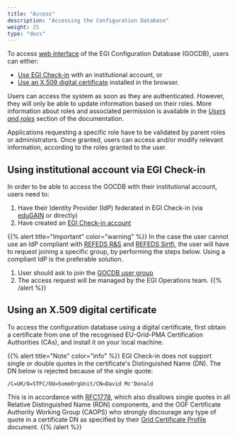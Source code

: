 ```yaml
---
title: "Access"
description: "Accessing the Configuration Database"
weight: 25
type: "docs"
---
```


To access [web interface](https://goc.egi.eu) of the EGI Configuration Database
(GOCDB), users can either:

- [Use EGI Check-in](#using-institutional-account-via-egi-check-in)
  with an institutional account, or
- [Use an X.509 digital certificate](#using-an-x509-digital-certificate)
  installed in the browser.

Users can access the system as soon as they are authenticated. However,
they will only be able to update information based on their roles.
More information about roles and associated permission is available in the
[_Users and roles_](https://wiki.egi.eu/wiki/GOCDB/Input_System_User_Documentation#Users_and_roles)
section of the documentation.

Applications requesting a specific role have to be validated by parent roles
or administrators. Once granted, users can access and/or modify relevant
information, according to the roles granted to the user.

## Using institutional account via EGI Check-in

In order to be able to access the GOCDB with their institutional account, users
need to:

1. Have their Identity Provider (IdP) federated in EGI Check-in (via
   [eduGAIN](https://edugain.org/) or directly)
1. Have created an [EGI Check-in
   account](https://wiki.egi.eu/wiki/AAI_usage_guide)

{{% alert title="Important" color="warning" %}}
In the case the user cannot use an IdP compliant with [REFEDS
R&S](https://refeds.org/research-and-scholarship) and [REFEDS
Sirtfi](https://refeds.org/sirtfi), the user will have to request joining a
specific group, by performing the steps below. Using a compliant IdP is the
preferable solution.

1. User should ask to join the [GOCDB user
   group](https://aai.egi.eu/registry/co_petitions/start/coef:41)
1. The access request will be managed by the EGI Operations team.
{{% /alert %}}

## Using an X.509 digital certificate

To access the configuration database using a digital certificate, first obtain
a certificate from one of the recognised EU-Grid-PMA Certification Authorities
(CAs), and install it on your local machine.

{{% alert title="Note" color="info" %}} EGI Check-in does not support single
or double quotes in the certificate's Distinguished Name (DN). The DN
below is rejected because of the single quote:

`/C=UK/O=STFC/OU=SomeOrgUnit/CN=David Mc'Donald`

This is in accordance with [RFC1778](https://tools.ietf.org/html/rfc1778),
which also disallows single quotes in all Relative Distinguished Name (RDN)
components, and the OGF Certificate Authority Working Group (CAOPS) who
strongly discourage any type of quote in a certificate DN as specified by their
[Grid Certificate Profile](https://www.ogf.org/documents/GFD.125.pdf) document.
{{% /alert %}}
